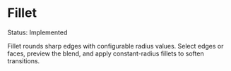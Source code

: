 # Fillet

Status: Implemented

Fillet rounds sharp edges with configurable radius values. Select edges or faces, preview the blend, and apply constant-radius fillets to soften transitions.

